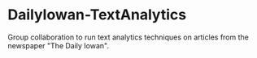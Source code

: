 # DailyIowan-TextAnalytics
Group collaboration to run text analytics techniques on articles from the newspaper "The Daily Iowan". 
